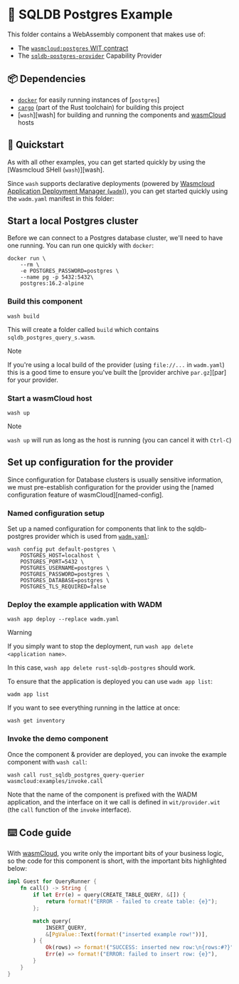 # 🐘 SQLDB Postgres Example

This folder contains a WebAssembly component that makes use of:

- The [`wasmcloud:postgres` WIT contract][contract]
- The [`sqldb-postgres-provider`][provider] Capability Provider

[contract]: https://github.com/wasmCloud/wasmCloud/blob/main/crates/provider-sqldb-postgres/wit/provider.wit
[provider]: https://github.com/wasmCloud/wasmCloud/blob/main/crates/provider-sqldb-postgres

## 📦 Dependencies

- [`docker`][docker] for easily running instances of [`postgres`]
- [`cargo`][cargo] (part of the Rust toolchain) for building this project
- [`wash`][wash] for building and running the components and [wasmCloud][wasmcloud] hosts

[docker]: https://docs.docker.com
[postgres]: https://postgresql.org
[cargo]: https://doc.rust-lang.org/cargo/

## 👟 Quickstart

As with all other examples, you can get started quickly by using the [Wasmcloud SHell (`wash`)][wash].

Since `wash` supports declarative deployments (powered by [Wasmcloud Application Deployment Manager (`wadm`)][wadm]), you can get started quickly using the `wadm.yaml` manifest in this folder:

## Start a local Postgres cluster

Before we can connect to a Postgres database cluster, we'll need to have one running. You can run one quickly with `docker`:

```console
docker run \
    --rm \
    -e POSTGRES_PASSWORD=postgres \
    --name pg -p 5432:5432\
    postgres:16.2-alpine
```

### Build this component

```console
wash build
```

This will create a folder called `build` which contains `sqldb_postgres_query_s.wasm`.

> [!NOTE]
> If you're using a local build of the provider (using `file://...` in `wadm.yaml`) this is a good time to ensure you've built the [provider archive `par.gz`][par] for your provider.

### Start a wasmCloud host

```console
wash up
```

> [!NOTE]
> `wash up` will run as long as the host is running (you can cancel it with `Ctrl-C`)


## Set up configuration for the provider

Since configuration for Database clusters is usually sensitive information, we must pre-establish configuration for the provider using the [named configuration feature of wasmCloud][named-config].

### Named configuration setup

Set up a named configuration for components that link to the sqldb-postgres provider which is used from [`wadm.yaml`][wadm-yaml]:

```console
wash config put default-postgres \
    POSTGRES_HOST=localhost \
    POSTGRES_PORT=5432 \
    POSTGRES_USERNAME=postgres \
    POSTGRES_PASSWORD=postgres \
    POSTGRES_DATABASE=postgres \
    POSTGRES_TLS_REQUIRED=false
```

[wadm-yaml]: https://github.com/wasmCloud/wasmCloud/blob/main/examples/rust/components/sqldb-postgres-query/wadm.yaml

### Deploy the example application with WADM

```console
wash app deploy --replace wadm.yaml
```

> [!WARNING]
> If you simply want to stop the deployment, run `wash app delete <application name>`.
>
> In this case, `wash app delete rust-sqldb-postgres` should work.

To ensure that the application is deployed you can use `wadm app list`:

```console
wadm app list
```

If you want to see everything running in the lattice at once:

```console
wash get inventory
```

[wadm]: https://github.com/wasmCloud/wadm

### Invoke the demo component

Once the component & provider are deployed, you can invoke the example component with `wash call`:

```console
wash call rust_sqldb_postgres_query-querier wasmcloud:examples/invoke.call
```

Note that the name of the component is prefixed with the WADM application, and the interface on it we call is defined in `wit/provider.wit` (the `call` function of the `invoke` interface).

## ⌨️ Code guide

With [wasmCloud][wasmcloud], you write only the important bits of your business logic, so the code for this component is short, with the important bits highlighted below:

```rust
impl Guest for QueryRunner {
    fn call() -> String {
        if let Err(e) = query(CREATE_TABLE_QUERY, &[]) {
            return format!("ERROR - failed to create table: {e}");
        };

        match query(
            INSERT_QUERY,
            &[PgValue::Text(format!("inserted example row!"))],
        ) {
            Ok(rows) => format!("SUCCESS: inserted new row:\n{rows:#?}"),
            Err(e) => format!("ERROR: failed to insert row: {e}"),
        }
    }
}
```

[wasmcloud]: https://wasmcloud.com/docs/intro
